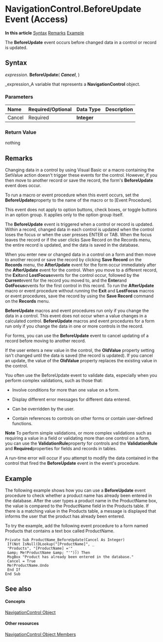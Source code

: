 
# NavigationControl.BeforeUpdate Event (Access)

 **In this article**
 [Syntax](#sectionSection0)
 [Remarks](#sectionSection1)
 [Example](#sectionSection2)


The  **BeforeUpdate** event occurs before changed data in a control or record is updated.

## Syntax
<a name="sectionSection0"> </a>

 _expression_. **BeforeUpdate**( **_Cancel_**, )

 _expression_A variable that represents a  **NavigationControl** object.


### Parameters



|**Name**|**Required/Optional**|**Data Type**|**Description**|
|:-----|:-----|:-----|:-----|
|Cancel|Required| **Integer**||

### Return Value

nothing


## Remarks
<a name="sectionSection1"> </a>

Changing data in a control by using Visual Basic or a macro containing the SetValue action doesn't trigger these events for the control. However, if you then move to another record or save the record, the form's  **BeforeUpdate** event does occur.

To run a macro or event procedure when this event occurs, set the  **BeforeUpdate**property to the name of the macro or to [Event Procedure].

This event does not apply to option buttons, check boxes, or toggle buttons in an option group. It applies only to the option group itself.

The  **BeforeUpdate** event is triggered when a control or record is updated. Within a record, changed data in each control is updated when the control loses the focus or when the user presses ENTER or TAB. When the focus leaves the record or if the user clicks Save Record on the Records menu, the entire record is updated, and the data is saved in the database.

When you enter new or changed data in a control on a form and then move to another record or save the record by clicking  **Save Record** on the **Records** menu, the **AfterUpdate** event for the form occur immediately after the **AfterUpdate** event for the control. When you move to a different record, the **Exit**and  **LostFocus**events for the control occur, followed by the  **Current**event for the record you moved to, and the  **Enter**and  **GotFocus**events for the first control in this record. To run the  **AfterUpdate** macro or event procedure without running the **Exit** and **LostFocus** macros or event procedures, save the record by using the **Save Record** command on the **Records** menu.

 **BeforeUpdate** macros and event procedures run only if you change the data in a control. This event does not occur when a value changes in a calculated control. **BeforeUpdate** macros and event procedures for a form run only if you change the data in one or more controls in the record.

For forms, you can use the  **BeforeUpdate** event to cancel updating of a record before moving to another record.

If the user enters a new value in the control, the  **OldValue** property setting isn't changed until the data is saved (the record is updated). If you cancel an update, the value of the **OldValue** property replaces the existing value in the control.

You often use the BeforeUpdate event to validate data, especially when you perform complex validations, such as those that:


- Involve conditions for more than one value on a form.
    
- Display different error messages for different data entered.
    
- Can be overridden by the user.
    
- Contain references to controls on other forms or contain user-defined functions. 
    

 **Note**  To perform simple validations, or more complex validations such as requiring a value in a field or validating more than one control on a form, you can use the  **ValidationRule**property for controls and the  **ValidationRule** and **Required**properties for fields and records in tables.

A run-time error will occur if you attempt to modify the data contained in the control that fired the  **BeforeUpdate** event in the event's procedure.


## Example
<a name="sectionSection2"> </a>

The following example shows how you can use a  **BeforeUpdate** event procedure to check whether a product name has already been entered in the database. After the user types a product name in the ProductName box, the value is compared to the ProductName field in the Products table. If there is a matching value in the Products table, a message is displayed that informs the user that the product has already been entered.

To try the example, add the following event procedure to a form named Products that contains a text box called ProductName.




```
Private Sub ProductName_BeforeUpdate(Cancel As Integer) 
 If(Not IsNull(DLookup("[ProductName]", _ 
 "Products", "[ProductName] ='" _ 
 &amp; Me!ProductName &amp; "'"))) Then 
 MsgBox "Product has already been entered in the database." 
 Cancel = True 
 Me!ProductName.Undo 
 End If 
End Sub
```


## See also
<a name="sectionSection2"> </a>


#### Concepts


 [NavigationControl Object](ab08e35c-e5e4-444c-d169-1092d282ed15.md)
#### Other resources


 [NavigationControl Object Members](c972327e-9b46-f9fb-d69d-104d1d130ee4.md)
